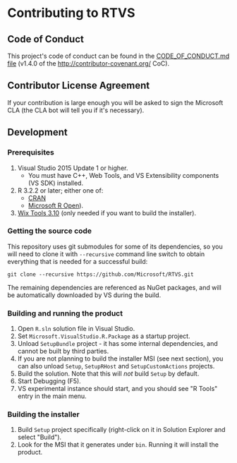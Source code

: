 # Contributing to RTVS

## Code of Conduct
This project's code of conduct can be found in the [CODE_OF_CONDUCT.md file](CODE_OF_CONDUCT.md)
(v1.4.0 of the http://contributor-covenant.org/ CoC).

## Contributor License Agreement
If your contribution is large enough you will be asked to sign the Microsoft CLA (the CLA bot will tell you if it's necessary).

## Development

### Prerequisites

1. Visual Studio 2015 Update 1 or higher.
   - You must have C++, Web Tools, and VS Extensibility components (VS SDK) installed.
1. R 3.2.2 or later; either one of:
   - [CRAN](https://cran.r-project.org/bin/windows/)
   - [Microsoft R Open](https://mran.revolutionanalytics.com/open/)).
1. [Wix Tools 3.10](https://wix.codeplex.com/releases/view/617257) (only needed if you want to build the installer).

### Getting the source code

This repository uses git submodules for some of its dependencies, so you will need to clone it with `--recursive` command line
switch to obtain everything that is needed for a successful build:

```shell
git clone --recursive https://github.com/Microsoft/RTVS.git
```

The remaining dependencies are referenced as NuGet packages, and will be automatically downloaded by VS during the build.

### Building and running the product

1. Open `R.sln` solution file in Visual Studio.
1. Set `Microsoft.VisualStudio.R.Package` as a startup project.
1. Unload `SetupBundle` project - it has some internal dependencies, and cannot be built by third parties.
1. If you are not planning to build the installer MSI (see next section), you can also unload `Setup`, `SetupRHost` and `SetupCustomActions` projects.
1. Build the solution. Note that this will _not_ build `Setup` by default.
1. Start Debugging (F5).
1. VS experimental instance should start, and you should see "R Tools" entry in the main menu.

### Building the installer
1. Build `Setup` project specifically (right-click on it in Solution Explorer and select "Build").
1. Look for the MSI that it generates under `bin`. Running it will install the product.
